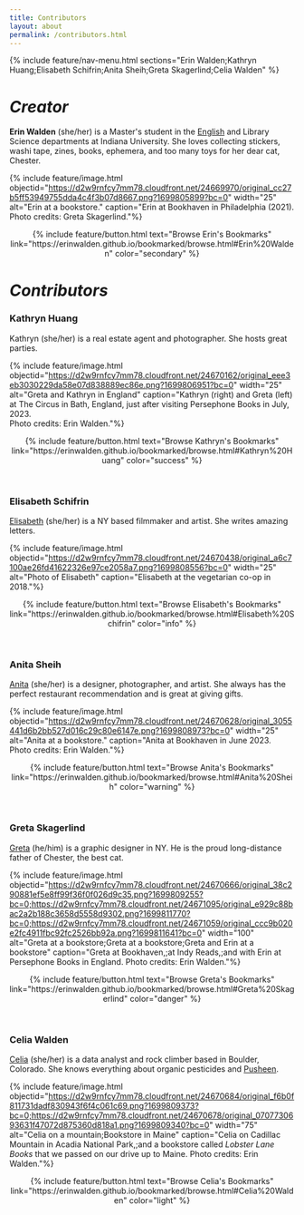 ```yaml
---
title: Contributors
layout: about
permalink: /contributors.html
---
```

{% include feature/nav-menu.html sections="Erin Walden;Kathryn Huang;Elisabeth Schifrin;Anita Sheih;Greta Skagerlind;Celia Walden" %}

# *Creator*
**Erin Walden** (she/her) is a Master's student in the [English](https://english.indiana.edu/about/graduate-students/index.html) and Library Science departments at Indiana University. She loves collecting stickers, washi tape, zines, books, ephemera, and too many toys for her dear cat, Chester.

{% include feature/image.html objectid="https://d2w9rnfcy7mm78.cloudfront.net/24669970/original_cc27b5ff53949755dda4c4f3b07d8667.png?1699805899?bc=0" width="25" alt="Erin at a bookstore." caption="Erin at Bookhaven in Philadelphia (2021).<br/>Photo credits: Greta Skagerlind."%}

<p style="text-align: center;">{% include feature/button.html text="Browse Erin's Bookmarks" link="https://erinwalden.github.io/bookmarked/browse.html#Erin%20Walden" color="secondary" %}</p>

# *Contributors*

### Kathryn Huang
Kathryn (she/her) is a real estate agent and photographer. She hosts great parties.

{% include feature/image.html objectid="https://d2w9rnfcy7mm78.cloudfront.net/24670162/original_eee3eb3030229da58e07d838889ec86e.png?1699806951?bc=0" width="25" alt="Greta and Kathryn in England" caption="Kathryn (right) and Greta (left) at The Circus in Bath, England, just after visiting Persephone Books in July, 2023.<br/>Photo credits: Erin Walden."%}

<p style="text-align: center;">{% include feature/button.html text="Browse Kathryn's Bookmarks" link="https://erinwalden.github.io/bookmarked/browse.html#Kathryn%20Huang" color="success" %}</p>

<br/>

### Elisabeth Schifrin
[Elisabeth](https://elisabethschifrin.cargo.site/) (she/her) is a NY based filmmaker and artist. She writes amazing letters.

{% include feature/image.html objectid="https://d2w9rnfcy7mm78.cloudfront.net/24670438/original_a6c7100ae26fd41622326e97ce2058a7.png?1699808556?bc=0" width="25" alt="Photo of Elisabeth" caption="Elisabeth at the vegetarian co-op in 2018."%}

<p style="text-align: center;">{% include feature/button.html text="Browse Elisabeth's Bookmarks" link="https://erinwalden.github.io/bookmarked/browse.html#Elisabeth%20Schifrin" color="info" %}</p>

<br/>

### Anita Sheih
[Anita](https://www.anitasheih.com/) (she/her) is a designer, photographer, and artist. She always has the perfect restaurant recommendation and is great at giving gifts.

{% include feature/image.html objectid="https://d2w9rnfcy7mm78.cloudfront.net/24670628/original_3055441d6b2bb527d016c29c80e6147e.png?1699808973?bc=0" width="25" alt="Anita at a bookstore." caption="Anita at Bookhaven in June 2023.<br/>Photo credits: Erin Walden."%}

<p style="text-align: center;">{% include feature/button.html text="Browse Anita's Bookmarks" link="https://erinwalden.github.io/bookmarked/browse.html#Anita%20Sheih" color="warning" %}</p>

<br/>

### Greta Skagerlind
[Greta](https://gskagerlind.com/) (he/him) is a graphic designer in NY. He is the proud long-distance father of Chester, the best cat.

{% include feature/image.html objectid="https://d2w9rnfcy7mm78.cloudfront.net/24670666/original_38c290881ef5e8ff99f36f0f026d9c35.png?1699809255?bc=0;https://d2w9rnfcy7mm78.cloudfront.net/24671095/original_e929c88bac2a2b188c3658d5558d9302.png?1699811770?bc=0;https://d2w9rnfcy7mm78.cloudfront.net/24671059/original_ccc9b020e2fc4911fbc92fc2526bb92a.png?1699811641?bc=0" width="100" alt="Greta at a bookstore;Greta at a bookstore;Greta and Erin at a bookstore" caption="Greta at Bookhaven,;at Indy Reads,;and with Erin at Persephone Books in England. Photo credits: Erin Walden."%}

<p style="text-align: center;">{% include feature/button.html text="Browse Greta's Bookmarks" link="https://erinwalden.github.io/bookmarked/browse.html#Greta%20Skagerlind" color="danger" %}</p>

<br/>

### Celia Walden
[Celia](https://cals.cornell.edu/news/2022/05/digital-agriculture-internships-spark-interdisciplinary-insights) (she/her) is a data analyst and rock climber based in Boulder, Colorado. She knows everything about organic pesticides and [Pusheen](https://pusheen.com/).

{% include feature/image.html objectid="https://d2w9rnfcy7mm78.cloudfront.net/24670684/original_f6b0f811731dadf830943f6f4c061c69.png?1699809373?bc=0;https://d2w9rnfcy7mm78.cloudfront.net/24670678/original_0707730693631f47072d875360d818a1.png?1699809340?bc=0" width="75" alt="Celia on a mountain;Bookstore in Maine" caption="Celia on Cadillac Mountain in Acadia National Park,;and a bookstore called <i>Lobster Lane Books</i> that we passed on our drive up to Maine. Photo credits: Erin Walden."%}

<p style="text-align: center;">{% include feature/button.html text="Browse Celia's Bookmarks" link="https://erinwalden.github.io/bookmarked/browse.html#Celia%20Walden" color="light" %}</p>
